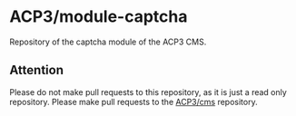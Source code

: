 # ACP3/module-captcha
Repository of the captcha module of the ACP3 CMS.

## Attention
Please do not make pull requests to this repository, as it is just a read only repository.
Please make pull requests to the [ACP3/cms](https://gitlab.com/ACP3/cms.git) repository.
